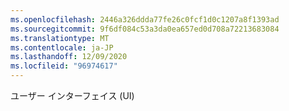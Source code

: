 ```yaml
---
ms.openlocfilehash: 2446a326ddda77fe26c0fcf1d0c1207a8f1393ad
ms.sourcegitcommit: 9f6df084c53a3da0ea657ed0d708a72213683084
ms.translationtype: MT
ms.contentlocale: ja-JP
ms.lasthandoff: 12/09/2020
ms.locfileid: "96974617"
---
```

ユーザー インターフェイス (UI)
